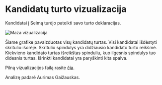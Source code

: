 Kandidatų turto vizualizacija
==================================

Kandidatai į Seimą turėjo pateikti savo turto deklaracijas. 

![Maza vizualizacija](https://github.com/vzemlys/psdatadive12/raw/master/Turtas/turtinis_kandidatu_pasiskirstymas.jpg)


Šiame grafike pavaizduotas visų kandidatų turtas. Visi kandidatai išdėstyti skritulio
išorėje. Skritulio spindulys yra didžiausio kandidato turto reikšmė. Kiekvieno
kandidato turtas išreikštas spinduliu, kuo ilgesnis spindulys tuo didesnis
turtas. Išrinkti kandidatai yra paryškinti kita spalva.  

Pilną vizualizacijos failą rasite
[čia](https://github.com/vzemlys/psdatadive12/raw/master/Turtas/turtinis_kandidatu_pasiskirstymas.pdf).

Analizę padarė Aurimas Gaižauskas.
